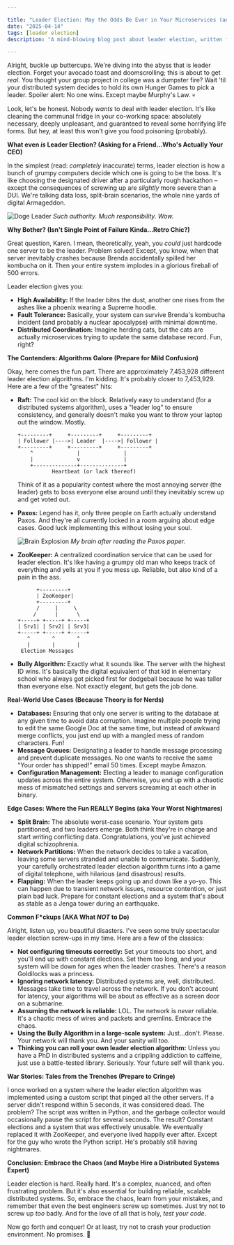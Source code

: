 ```yaml
---

title: "Leader Election: May the Odds Be Ever in Your Microservices (and Not Your Sanity)"
date: "2025-04-14"
tags: [leader election]
description: "A mind-blowing blog post about leader election, written for chaotic Gen Z engineers."

---
```


Alright, buckle up buttercups. We're diving into the abyss that is leader election. Forget your avocado toast and doomscrolling; this is about to get *real*. You thought your group project in college was a dumpster fire? Wait 'til your distributed system decides to hold its own Hunger Games to pick a leader. Spoiler alert: No one wins. Except maybe Murphy's Law. 💀

Look, let's be honest. Nobody *wants* to deal with leader election. It's like cleaning the communal fridge in your co-working space: absolutely necessary, deeply unpleasant, and guaranteed to reveal some horrifying life forms. But hey, at least this won't give you food poisoning (probably).

**What even *is* Leader Election? (Asking for a Friend...Who's Actually Your CEO)**

In the simplest (read: *completely* inaccurate) terms, leader election is how a bunch of grumpy computers decide which one is going to be the boss. It's like choosing the designated driver after a particularly rough hackathon – except the consequences of screwing up are *slightly* more severe than a DUI. We're talking data loss, split-brain scenarios, the whole nine yards of digital Armageddon.

![Doge Leader](https://i.imgflip.com/3lcmh2.jpg)
*Such authority. Much responsibility. Wow.*

**Why Bother? (Isn't Single Point of Failure Kinda...Retro Chic?)**

Great question, Karen. I mean, theoretically, yeah, you *could* just hardcode one server to be the leader. Problem solved! Except, you know, when that server inevitably crashes because Brenda accidentally spilled her kombucha on it. Then your entire system implodes in a glorious fireball of 500 errors.

Leader election gives you:

*   **High Availability:** If the leader bites the dust, another one rises from the ashes like a phoenix wearing a Supreme hoodie.
*   **Fault Tolerance:** Basically, your system can survive Brenda's kombucha incident (and probably a nuclear apocalypse) with minimal downtime.
*   **Distributed Coordination:** Imagine herding cats, but the cats are actually microservices trying to update the same database record. Fun, right?

**The Contenders: Algorithms Galore (Prepare for Mild Confusion)**

Okay, here comes the fun part. There are approximately 7,453,928 different leader election algorithms. I'm kidding. It's probably closer to 7,453,929. Here are a few of the "greatest" hits:

*   **Raft:** The cool kid on the block. Relatively easy to understand (for a distributed systems algorithm), uses a "leader log" to ensure consistency, and generally doesn't make you want to throw your laptop out the window. Mostly.

    ```ascii
    +---------+     +---------+     +---------+
    | Follower |---->| Leader  |---->| Follower |
    +---------+     +---------+     +---------+
        ^              |              |
        |              v              |
        +--------------+--------------+
               Heartbeat (or lack thereof)
    ```

    Think of it as a popularity contest where the most annoying server (the leader) gets to boss everyone else around until they inevitably screw up and get voted out.

*   **Paxos:** Legend has it, only three people on Earth actually understand Paxos. And they're all currently locked in a room arguing about edge cases. Good luck implementing this without losing your soul.

    ![Brain Explosion](https://i.kym-cdn.com/photos/images/newsfeed/000/000/576/1234156.gif)
    *My brain after reading the Paxos paper.*

*   **ZooKeeper:** A centralized coordination service that can be used for leader election. It's like having a grumpy old man who keeps track of everything and yells at you if you mess up. Reliable, but also kind of a pain in the ass.

    ```ascii
          +---------+
          | ZooKeeper|
          +---------+
          /     |     \
         /      |      \
    +-----+ +-----+ +-----+
    | Srv1| | Srv2| | Srv3|
    +-----+ +-----+ +-----+
       ^       ^       ^
       |       |       |
     Election Messages
    ```

*   **Bully Algorithm:** Exactly what it sounds like. The server with the highest ID wins. It's basically the digital equivalent of that kid in elementary school who always got picked first for dodgeball because he was taller than everyone else. Not exactly elegant, but gets the job done.

**Real-World Use Cases (Because Theory is for Nerds)**

*   **Databases:** Ensuring that only one server is writing to the database at any given time to avoid data corruption. Imagine multiple people trying to edit the same Google Doc at the same time, but instead of awkward merge conflicts, you just end up with a mangled mess of random characters. Fun!
*   **Message Queues:** Designating a leader to handle message processing and prevent duplicate messages. No one wants to receive the same "Your order has shipped!" email 50 times. Except maybe Amazon.
*   **Configuration Management:** Electing a leader to manage configuration updates across the entire system. Otherwise, you end up with a chaotic mess of mismatched settings and servers screaming at each other in binary.

**Edge Cases: Where the Fun REALLY Begins (aka Your Worst Nightmares)**

*   **Split Brain:** The absolute worst-case scenario. Your system gets partitioned, and two leaders emerge. Both think they're in charge and start writing conflicting data. Congratulations, you've just achieved digital schizophrenia.
*   **Network Partitions:** When the network decides to take a vacation, leaving some servers stranded and unable to communicate. Suddenly, your carefully orchestrated leader election algorithm turns into a game of digital telephone, with hilarious (and disastrous) results.
*   **Flapping:** When the leader keeps going up and down like a yo-yo. This can happen due to transient network issues, resource contention, or just plain bad luck. Prepare for constant elections and a system that's about as stable as a Jenga tower during an earthquake.

**Common F*ckups (AKA What *NOT* to Do)**

Alright, listen up, you beautiful disasters. I've seen some truly spectacular leader election screw-ups in my time. Here are a few of the classics:

*   **Not configuring timeouts correctly:** Set your timeouts too short, and you'll end up with constant elections. Set them too long, and your system will be down for ages when the leader crashes. There's a reason Goldilocks was a princess.
*   **Ignoring network latency:** Distributed systems are, well, distributed. Messages take time to travel across the network. If you don't account for latency, your algorithms will be about as effective as a screen door on a submarine.
*   **Assuming the network is reliable:** LOL. The network is *never* reliable. It's a chaotic mess of wires and packets and gremlins. Embrace the chaos.
*   **Using the Bully Algorithm in a large-scale system:** Just...don't. Please. Your network will thank you. And your sanity will too.
*   **Thinking you can roll your own leader election algorithm:** Unless you have a PhD in distributed systems and a crippling addiction to caffeine, just use a battle-tested library. Seriously. Your future self will thank you.

**War Stories: Tales from the Trenches (Prepare to Cringe)**

I once worked on a system where the leader election algorithm was implemented using a custom script that pinged all the other servers. If a server didn't respond within 5 seconds, it was considered dead. The problem? The script was written in Python, and the garbage collector would occasionally pause the script for several seconds. The result? Constant elections and a system that was effectively unusable. We eventually replaced it with ZooKeeper, and everyone lived happily ever after. Except for the guy who wrote the Python script. He's probably still having nightmares.

**Conclusion: Embrace the Chaos (and Maybe Hire a Distributed Systems Expert)**

Leader election is hard. Really hard. It's a complex, nuanced, and often frustrating problem. But it's also essential for building reliable, scalable distributed systems. So, embrace the chaos, learn from your mistakes, and remember that even the best engineers screw up sometimes. Just try not to screw up *too* badly. And for the love of all that is holy, *test your code*.

Now go forth and conquer! Or at least, try not to crash your production environment. No promises. 🙏
